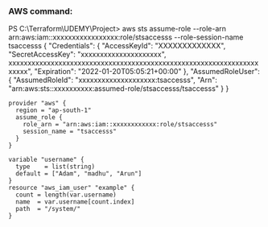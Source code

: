 
### AWS command: 

PS C:\Terraform\UDEMY\Project> aws sts assume-role --role-arn arn:aws:iam::xxxxxxxxxxxxxxxxx:role/stsaccesss --role-session-name tsaccesss
{
    "Credentials": {
        "AccessKeyId": "XXXXXXXXXXXXX",
        "SecretAccessKey": "xxxxxxxxxxxxxxxxxxxxx",
xxxxxxxxxxxxxxxxxxxxxxxxxxxxxxxxxxxxxxxxxxxxxxxxxxxxxxxxxxxxxxxxxxxxxx",
        "Expiration": "2022-01-20T05:05:21+00:00"
    },
    "AssumedRoleUser": {
        "AssumedRoleId": "xxxxxxxxxxxxxxxxxxxx:tsaccesss",
        "Arn": "arn:aws:sts::xxxxxxxxxx:assumed-role/stsaccesss/tsaccesss"
    }
}

```hcl
provider "aws" {
  region = "ap-south-1"
  assume_role {
    role_arn = "arn:aws:iam::xxxxxxxxxxxx:role/stsaccesss"
    session_name = "tsaccesss"
  }
}

variable "username" {
  type    = list(string)
  default = ["Adam", "madhu", "Arun"]
}
resource "aws_iam_user" "example" {
  count = length(var.username)
  name  = var.username[count.index]
  path  = "/system/"
}
```
